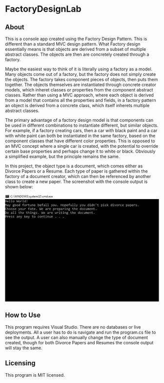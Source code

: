 # FactoryDesignLab


## About

This is a console app created using the Factory Design Pattern. This is different than a standard MVC design pattern. What Factory design essentially means is that objects are derived from a subset of multiple abstract classes. The objects are then are concretely created through a factory. 

Maybe the easiest way to think of it is literally using a factory as a model. Many objects come out of a factory, but the factory does not simply create the objects. The factory takes component pieces of objects, then puts them together. The objects themselves are instantiated through concrete creator models, which inheret classes or properties from the component abstract classes. Rather than using a MVC approach, where each object is derived from a model that contains all the properties and fields, in a factory pattern an object is derived from a concrete class, which itself inherets multiple abstract classes.

The primary advantage of a factory design model is that components can be used in different combinations to instantiate different, but similar objects. For example, if a factory creating cars, then a car with black paint and a car with white paint can both be instantiated in the same factory, based on the component classes that have different color properties. This is opposed to an MVC concept where a single car is created, with the potential to override certain base properties and perhaps change it to white or black. Obviously a simplified example, but the principle remains the same.

In this project, the object type is a document, which comes either as Divorce Papers or a Resume. Each type of paper is gathered within the factory of a document creator, which can then be referenced by another class to create a new paper. The screenshot with the console output is shown below:

![screenshot](screenshot.jpg)

## How to Use
This program requires Visual Studio. There are no databases or live deployments. All a user has to do is navigate and run the program.cs file to see the output. A user can also manually change the type of document created, though for both Divorce Papers and Resumes the console output will stay the same.

## Licensing
This program is MIT licensed.

